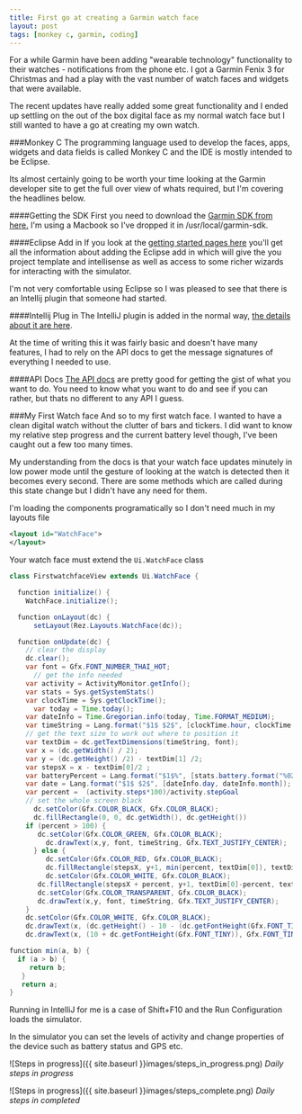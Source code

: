 ```yaml
---
title: First go at creating a Garmin watch face
layout: post
tags: [monkey c, garmin, coding]
---
```


For a while Garmin have been adding "wearable technology" functionality to their watches - notifications from the phone etc. I got a Garmin Fenix 3 for Christmas and had a play with the vast number of watch faces and widgets that were available.

The recent updates have really added some great functionality and I ended up settling on the out of the box digital face as my normal watch face but I still wanted to have a go at creating my own watch.

###Monkey C
The programming language used to develop the faces, apps, widgets and data fields is called Monkey C and the IDE is mostly intended to be Eclipse.

Its almost certainly going to be worth your time looking at the Garmin developer site to get the full over view of whats required, but I'm covering the headlines below.

####Getting the SDK
First you need to download the [Garmin SDK from here.](http://developer.garmin.com/connect-iq/sdk/) I'm using a Macbook so I've dropped it in /usr/local/garmin-sdk.

####Eclipse Add in
If you look at the [getting started pages here](http://developer.garmin.com/connect-iq/getting-started/) you'll get all the information about adding the Eclipse add in which will give the you project template and intellisense as well as access to some richer wizards for interacting with the simulator.

I'm not very comfortable using Eclipse so I was pleased to see that there is an Intellij plugin that someone had started.

####Intellij Plug in
The IntelliJ plugin is added in the normal way, [the details about it are here](https://plugins.jetbrains.com/plugin/8253?pr=idea).

At the time of writing this it was fairly basic and doesn't have many features, I had to rely on the API docs to get the message signatures of everything I needed to use.

####API Docs
[The API docs](http://developer.garmin.com/connect-iq/api-docs/) are pretty good for getting the gist of what you want to do. You need to know what you want to do and see if you can rather, but thats no different to any API I guess.

###My First Watch face
And so to my first watch face. I wanted to have a clean digital watch without the clutter of bars and tickers. I did want to know my relative step progress and the current battery level though, I've been caught out a few too many times.

My understanding from the docs is that your watch face updates minutely in low power mode until the gesture of looking at the watch is detected then it becomes every second. There are some methods which are called during this state change but I didn't have any need for them.

I'm loading the components programatically so I don't need much in my layouts file

```xml
<layout id="WatchFace">
</layout>
```

Your watch face must extend the `Ui.WatchFace` class

```java
class FirstwatchfaceView extends Ui.WatchFace {

  function initialize() {
    WatchFace.initialize();

  function onLayout(dc) {
      setLayout(Rez.Layouts.WatchFace(dc));

  function onUpdate(dc) {
    // clear the display
    dc.clear();
    var font = Gfx.FONT_NUMBER_THAI_HOT;
      // get the info needed
    var activity = ActivityMonitor.getInfo();
    var stats = Sys.getSystemStats()
    var clockTime = Sys.getClockTime();
      var today = Time.today();
    var dateInfo = Time.Gregorian.info(today, Time.FORMAT_MEDIUM);
    var timeString = Lang.format("$1$ $2$", [clockTime.hour, clockTime.min.format("%02d")])
    // get the text size to work out where to position it
    var textDim = dc.getTextDimensions(timeString, font);
    var x = (dc.getWidth() / 2);
    var y = (dc.getHeight() /2) - textDim[1] /2;
    var stepsX = x - textDim[0]/2 ;
    var batteryPercent = Lang.format("$1$%", [stats.battery.format("%02d")]);
    var date = Lang.format("$1$ $2$", [dateInfo.day, dateInfo.month]);
    var percent =  (activity.steps*100)/activity.stepGoal
    // set the whole screen black
      dc.setColor(Gfx.COLOR_BLACK, Gfx.COLOR_BLACK);
      dc.fillRectangle(0, 0, dc.getWidth(), dc.getHeight())
    if (percent > 100) {
       dc.setColor(Gfx.COLOR_GREEN, Gfx.COLOR_BLACK);
         dc.drawText(x,y, font, timeString, Gfx.TEXT_JUSTIFY_CENTER);
      } else {
         dc.setColor(Gfx.COLOR_RED, Gfx.COLOR_BLACK);
         dc.fillRectangle(stepsX, y+1, min(percent, textDim[0]), textDim[1]);
         dc.setColor(Gfx.COLOR_WHITE, Gfx.COLOR_BLACK);
       dc.fillRectangle(stepsX + percent, y+1, textDim[0]-percent, textDim[1]);
       dc.setColor(Gfx.COLOR_TRANSPARENT, Gfx.COLOR_BLACK);
       dc.drawText(x,y, font, timeString, Gfx.TEXT_JUSTIFY_CENTER);
    }
    dc.setColor(Gfx.COLOR_WHITE, Gfx.COLOR_BLACK);
    dc.drawText(x, (dc.getHeight() - 10 - (dc.getFontHeight(Gfx.FONT_TINY))), Gfx.FONT_TIN batteryPercent, Gfx.TEXT_JUSTIFY_CENTER);
    dc.drawText(x, (10 + dc.getFontHeight(Gfx.FONT_TINY)), Gfx.FONT_TINY, date Gfx.TEXT_JSTIFY_CENTER); }

function min(a, b) {
  if (a > b) {
     return b;
   }
   return a;
}

```

Running in IntelliJ for me is a case of Shift+F10 and the Run Configuration loads the simulator.

In the simulator you can set the levels of activity and change properties of the device such as battery status and GPS etc.

![Steps in progress]({{ site.baseurl }}images/steps_in_progress.png)
_Daily steps in progress_

![Steps in progress]({{ site.baseurl }}images/steps_complete.png)
_Daily steps in completed_
